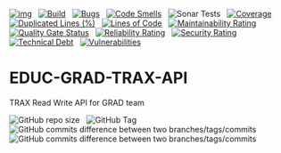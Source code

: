 [![img](https://img.shields.io/badge/Lifecycle-Stable-97ca00)](https://github.com/bcgov/repomountie/blob/master/doc/lifecycle-badges.md) &nbsp;
[![Build](https://github.com/bcgov/EDUC-GRAD-TRAX-API/actions/workflows/on.pr.yml/badge.svg)](https://github.com/bcgov/EDUC-GRAD-TRAX-API/actions/workflows/on.pr.yml) &nbsp;
[![Bugs](https://sonarcloud.io/api/project_badges/measure?project=bcgov_EDUC-GRAD-TRAX-API&metric=bugs)](https://sonarcloud.io/summary/new_code?id=bcgov_EDUC-GRAD-TRAX-API) &nbsp;
[![Code Smells](https://sonarcloud.io/api/project_badges/measure?project=bcgov_EDUC-GRAD-TRAX-API&metric=code_smells)](https://sonarcloud.io/summary/new_code?id=bcgov_EDUC-GRAD-TRAX-API) &nbsp;
![Sonar Tests](https://img.shields.io/sonar/tests/bcgov_EDUC-GRAD-TRAX-API?compact_message&server=https%3A%2F%2Fsonarcloud.io) &nbsp;
[![Coverage](https://sonarcloud.io/api/project_badges/measure?project=bcgov_EDUC-GRAD-TRAX-API&metric=coverage)](https://sonarcloud.io/summary/new_code?id=bcgov_EDUC-GRAD-TRAX-API) &nbsp;
[![Duplicated Lines (%)](https://sonarcloud.io/api/project_badges/measure?project=bcgov_EDUC-GRAD-TRAX-API&metric=duplicated_lines_density)](https://sonarcloud.io/summary/new_code?id=bcgov_EDUC-GRAD-TRAX-API) &nbsp;
[![Lines of Code](https://sonarcloud.io/api/project_badges/measure?project=bcgov_EDUC-GRAD-TRAX-API&metric=ncloc)](https://sonarcloud.io/summary/new_code?id=bcgov_EDUC-GRAD-TRAX-API) &nbsp;
[![Maintainability Rating](https://sonarcloud.io/api/project_badges/measure?project=bcgov_EDUC-GRAD-TRAX-API&metric=sqale_rating)](https://sonarcloud.io/summary/new_code?id=bcgov_EDUC-GRAD-TRAX-API) &nbsp;
[![Quality Gate Status](https://sonarcloud.io/api/project_badges/measure?project=bcgov_EDUC-GRAD-TRAX-API&metric=alert_status)](https://sonarcloud.io/summary/new_code?id=bcgov_EDUC-GRAD-TRAX-API) &nbsp;
[![Reliability Rating](https://sonarcloud.io/api/project_badges/measure?project=bcgov_EDUC-GRAD-TRAX-API&metric=reliability_rating)](https://sonarcloud.io/summary/new_code?id=bcgov_EDUC-GRAD-TRAX-API) &nbsp;
[![Security Rating](https://sonarcloud.io/api/project_badges/measure?project=bcgov_EDUC-GRAD-TRAX-API&metric=security_rating)](https://sonarcloud.io/summary/new_code?id=bcgov_EDUC-GRAD-TRAX-API) &nbsp;
[![Technical Debt](https://sonarcloud.io/api/project_badges/measure?project=bcgov_EDUC-GRAD-TRAX-API&metric=sqale_index)](https://sonarcloud.io/summary/new_code?id=bcgov_EDUC-GRAD-TRAX-API) &nbsp;
[![Vulnerabilities](https://sonarcloud.io/api/project_badges/measure?project=bcgov_EDUC-GRAD-TRAX-API&metric=vulnerabilities)](https://sonarcloud.io/summary/new_code?id=bcgov_EDUC-GRAD-TRAX-API) &nbsp;

# EDUC-GRAD-TRAX-API 
TRAX Read Write API for GRAD team

![GitHub repo size](https://img.shields.io/github/repo-size/bcgov/EDUC-GRAD-TRAX-API) &nbsp;
![GitHub Tag](https://img.shields.io/github/v/tag/bcgov/EDUC-GRAD-TRAX-API) &nbsp;
![GitHub commits difference between two branches/tags/commits](https://img.shields.io/github/commits-difference/bcgov/EDUC-GRAD-TRAX-API?base=main&head=grad-release&label=grad-release%20-%3E%20main) &nbsp;
![GitHub commits difference between two branches/tags/commits](https://img.shields.io/github/commits-difference/bcgov/EDUC-GRAD-TRAX-API?base=grad-release&head=main&label=main%20-%3E%20grad-release) &nbsp;
